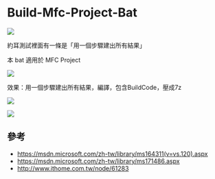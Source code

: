 # Build-Mfc-Project-Bat

![](http://i.imgur.com/KZDJXNz.jpg)

約耳測試裡面有一條是「用一個步驟建出所有結果」

本 bat 適用於 MFC Project

![](http://i.imgur.com/QllyvVX.png)

效果：用一個步驟建出所有結果，編譯，包含BuildCode，壓成7z

![](http://i.imgur.com/hudO0Sb.png)

![](http://i.imgur.com/RZsirS0.png)


## 參考 ##
- https://msdn.microsoft.com/zh-tw/library/ms164311(v=vs.120).aspx
- https://msdn.microsoft.com/zh-tw/library/ms171486.aspx
- http://www.ithome.com.tw/node/61283

